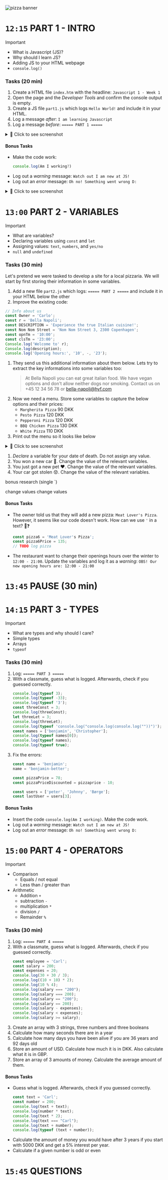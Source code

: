 

![pizza banner](./imgs/banner.jpg)


#  `12:15` PART 1 - INTRO
> [!IMPORTANT]
> * What is Javascript (JS)?
> * Why should I learn JS?
> * Adding JS to your HTML webpage
> * `console.log()`



### Tasks (20 min)
1. Create a HTML file `index.htm` with the headline: `Javascript 1 - Week 1`
1. Open the page and the *Developer Tools* and confirm the console output is empty.
1. Create a JS file `part1.js` which logs `Hello World!` and include it in your HTML.
1. Log a message *after*: `I am learning Javascript`
1. Log a message *before*: `===== PART 1 =====`
<details>
<summary>📸 Click to see screenshot</summary>

![result-part1](./imgs/p1-1.jpg)
</details>
   

#### Bonus Tasks
* Make the code work: 
    ```js
    console.log(Am I working?)
    ```
* Log out a *warning* message: `Watch out I am new at JS!`
* Log out an *error* message: `Oh no! Something went wrong D:`
<details>
<summary>📸 Click to see screenshot</summary>

![result-part1](./imgs/p1-2.jpg)
</details>

# `13:00` PART 2 - VARIABLES
> [!IMPORTANT]
> * What are variables?
> * Declaring variables using `const` and `let`
> * Assigning values: `text`, `numbers`, and `yes/no`
> * `null` and `undefined`

### Tasks (30 min)
Let's pretend we were tasked to develop a site for a local pizzaria. We will start by first storing their information in some variables.
1. Add a new file `part2.js` which logs: `===== PART 2 =====` and include it in your HTML below the other
1. Improve the existing code:
```js
// Info about us
const Owner = 'Carlo';
const r = 'Bella Napoli';
const DESCRIPTION = 'Experience the true Italian cuisine!';
const Nom Nom Street = 'Nom Nom Street 3, 2300 Copenhagen';
const opnTm = '10:00';
const clsTm = '23:00';
Console.log('Welcome to' r);
Console.log(description);
console.log('Opening hours:', '10', -, '23');
```
1. They send us this additional information about them below. Lets try to extract the key informations into some variables too:
   > At Bella Napoli you can eat great italian food. We have vegan options and don't allow neither dogs nor smoking. Contact us on +45 12 34 56 78 or bella-napoli@hyf.com
1. Now we need a menu. Store some variables to capture the below options and their prices:
   * `Margherita Pizza` 90 DKK
   * `Pesto Pizza` 120 DKK
   * `Pepperoni Pizza` 120 DKK
   * `BBQ Chicken Pizza` 130 DKK
   * `White Pizza` 110 DKK
1. Print out the menu so it looks like below
<details>
<summary>📸 Click to see screenshot</summary>

![result-part1](./imgs/p2-1.jpg)
</details>






1. *Declare* a variable for your date of death. Do not assign any value.
1. You won a new car 🤩. Change the value of the relevant variables.
1. You just got a new pet ❤️. Change the value of the relevant variables.
1. Your car got stolen 😟. Change the value of the relevant variables. 



bonus 
research (single `)


change values
change values



#### Bonus Tasks
* The owner told us that they will add a new pizza: `Meat Lover's Pizza`. However, it seems like our code doesn't work. How can we use `'` in a text? 🤔❓
    ```js
    const pizza6 = 'Meat Lover's Pizza';
    const pizza6Price = 135;
    // TODO log pizza
    ```
* The restaurant want to change their openings hours over the winter to `12:00 - 21:00`. Update the variables and log it as a *warning*: `OBS! Our new opening hours are: 12:00 - 21:00`


# `13:45` PAUSE (30 min)

# `14:15` PART 3 - TYPES
> [!IMPORTANT]
> * What are types and why should I care?
> * Simple types
> * Arrays
> * `typeof`



### Tasks (30 min)
1. Log: `===== PART 3 =====`
1. With a classmate, guess what is logged. Afterwards, check if you guessed correctly.
    ```js
    console.log(typeof 3);
    console.log(typeof -33);
    console.log(typeof '3');
    const threeConst = 3;
    console.log(threeConst);
    let threeLet = 3;
    console.log(threeLet);
    console.log(typeof 'console.log("console.log(console.log(""))")');
    const names = ['benjamin', 'Christopher'];
    console.log(typeof names[0]);
    console.log(typeof names);
    console.log(typeof true);
    ```
1. Fix the errors:
    ```js
    const name = 'benjamin';
    name = 'benjamin-better';

    const pizzaPrice = 78;
    const pizzaPriceDiscounted = pizzaprice - 10;

    const users = ['peter', 'Johnny', 'Børge'];
    const lastUser = users[3];
    ```

#### Bonus Tasks
* Insert the code `console.log(Am I working)`. Make the code work.
* Log out a *warning* message: `Watch out I am new at JS!`
* Log out an *error* message: `Oh no! Something went wrong D:`



# `15:00` PART 4 - OPERATORS
> [!IMPORTANT]
> * Comparison
>    * Equals / not equal
>    * Less than / greater than
> * Arithmetic
>    * Addition `+`
>    * subtraction `-`
>    * multiplication `*`
>    * division `/`
>    * Remainder `%`



### Tasks (30 min)
1. Log: `===== PART 4 =====`
1. With a classmate, guess what is logged. Afterwards, check if you guessed correctly.
    ```js
    const employee = 'Carl';
    const salary = 200;
    const expenses = 20;
    console.log(30 + 30 / 3);
    console.log((10 + 10) * 2);
    console.log(10 % 4);
    console.log(salary === "200");
    console.log(salary === 200);
    console.log(salary == "200");
    console.log(salary == 200);
    console.log(salary - expenses);
    console.log(salary < expenses);
    console.log(salary >= salary);
    ```
1. Create an array with 3 strings, three numbers and three booleans
1. Calculate how many seconds there are in a year
1. Calculate how many days you have been alive if you are 36 years and 92 days old
1. Store an amount of USD. Calculate how much it is in DKK. Also calculate what it is in GBP.
1. Store an array of 3 amounts of money. Calculate the average amount of them.

#### Bonus Tasks
* Guess what is logged. Afterwards, check if you guessed correctly.
    ```js
    const text = 'Carl';
    const number = 200;
    console.log(text + text);
    console.log(number * text);
    console.log(text * 2);
    console.log(text === "Carl");
    console.log(text + number);
    console.log(typeof (text + number));
    ```
* Calculate the amount of money you would have after 3 years if you start with 5000 DKK and get a 5% interest per year.
* Calculate if a given number is odd or even



# `15:45` QUESTIONS